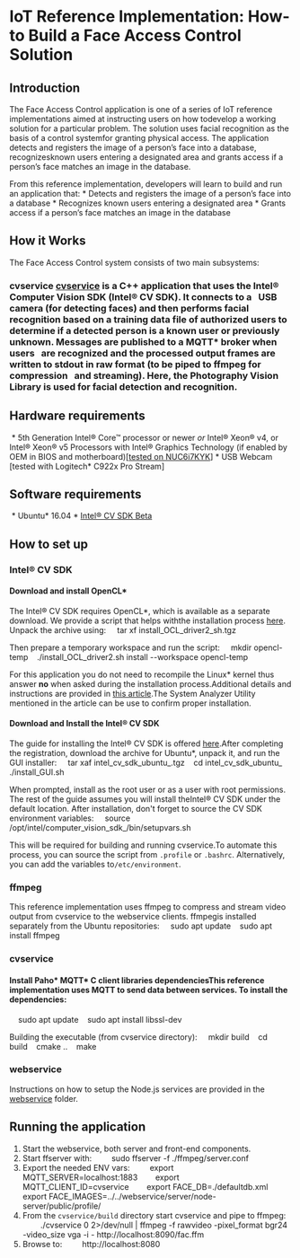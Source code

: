 # IoT Reference Implementation: How-to Build a Face Access Control Solution
## Introduction

The Face Access Control application is one of a series of IoT reference implementations aimed at instructing users on how todevelop a working solution for a particular problem. The solution uses facial recognition as the basis of a control systemfor granting physical access. The application detects and registers the image of a person’s face into a database, recognizesknown users entering a designated area and grants access if a person’s face matches an image in the database.

From this reference implementation, developers will learn to build and run an application that: * Detects and registers the image of a person’s face into a database * Recognizes known users entering a designated area * Grants access if a person’s face matches an image in the database

## How it Works
The Face Access Control system consists of two main subsystems:

### cvservice [cvservice](./cvservice) is a C++ application that uses the Intel® Computer Vision SDK (Intel® CV SDK). It connects to a   USB camera (for detecting faces) and then performs facial recognition based on a training data file of authorized users to   determine if a detected person is a known user or previously unknown. Messages are published to a MQTT\* broker when users   are recognized and the processed output frames are written to stdout in raw format (to be piped to ffmpeg for compression   and streaming). Here, the Photography Vision Library is used for facial detection and recognition.

## Hardware requirements
 * 5th Generation Intel® Core™ processor or newer *or* Intel® Xeon® v4, or Intel® Xeon® v5 Processors with Intel® Graphics Technology (if enabled by OEM in BIOS and motherboard)[[tested on NUC6i7KYK](https://www.intel.com/content/www/us/en/products/boards-kits/nuc/kits/nuc6i7kyk.html)] * USB Webcam [tested with Logitech\* C922x Pro Stream]

## Software requirements
 * Ubuntu\* 16.04 * [Intel® CV SDK Beta](https://software.intel.com/en-us/computer-vision-sdk)

## How to set up
### Intel® CV SDK
#### Download and install OpenCL\*
The Intel® CV SDK requires OpenCL\*, which is available as a separate download. We provide a script that helps withthe installation process [here](https://software.intel.com/file/593325/download). Unpack the archive using:
    tar xf install_OCL_driver2_sh.tgz

Then prepare a temporary workspace and run the script:
    mkdir opencl-temp    ./install_OCL_driver2.sh install --workspace opencl-temp

For this application you do not need to recompile the Linux\* kernel thus answer **no** when asked during the installation process.Additional details and instructions are provided in [this article](https://software.intel.com/articles/sdk-for-opencl-gsg).The System Analyzer Utility mentioned in the article can be use to confirm proper installation.

#### Download and Install the Intel® CV SDK
The guide for installing the Intel® CV SDK is offered [here](https://software.intel.com/en-us/cvsdk-quickstartguide-installing-intel-computer-vision-sdk).After completing the registration, download the archive for Ubuntu\*, unpack it, and run the GUI installer:
    tar xaf intel_cv_sdk_ubuntu_<version>.tgz    cd intel_cv_sdk_ubuntu_<version>    ./install_GUI.sh

When prompted, install as the root user or as a user with root permissions. The rest of the guide assumes you will install theIntel® CV SDK under the default location.
After installation, don't forget to source the CV SDK environment variables:
    source /opt/intel/computer_vision_sdk_<version>/bin/setupvars.sh

This will be required for building and running cvservice.To automate this process, you can source the script from `.profile` or `.bashrc`. Alternatively, you can add the variables to`/etc/environment`.

### ffmpeg
This reference implementation uses ffmpeg to compress and stream video output from cvservice to the webservice clients. ffmpegis installed separately from the Ubuntu repositories:
    sudo apt update    sudo apt install ffmpeg
### cvservice
#### Install Paho\* MQTT\* C client libraries dependenciesThis reference implementation uses MQTT to send data between services. To install the dependencies:
    sudo apt update    sudo apt install libssl-dev

Building the executable (from cvservice directory):
    mkdir build    cd build    cmake ..    make

### webservice
Instructions on how to setup the Node.js services are provided in the [webservice](./webservice) folder.

## Running the application
1. Start the webservice, both server and front-end components.
2. Start ffserver with:
        sudo ffserver -f ./ffmpeg/server.conf
3. Export the needed ENV vars:
        export MQTT_SERVER=localhost:1883        export MQTT_CLIENT_ID=cvservice        export FACE_DB=./defaultdb.xml        export FACE_IMAGES=../../webservice/server/node-server/public/profile/
4. From the `cvservice/build` directory start cvservice and pipe to ffmpeg:
        ./cvservice 0 2>/dev/null | ffmpeg -f rawvideo -pixel_format bgr24 -video_size vga -i - http://localhost:8090/fac.ffm
5. Browse to:
        http://localhost:8080
